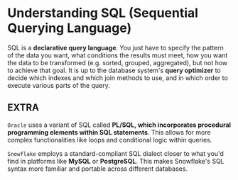 # Understanding SQL (Sequential Querying Language)

SQL is a **declarative query language**. You just have to specify the pattern of the data you want, what conditions the results must meet, how you want the data to be transformed (e.g. sorted, grouped, aggregated), but not how to achieve that goal. It is up to the database system's **query optimizer** to decide which indexes and which join methods to use, and in which order to execute various parts of the query.

## EXTRA

`Oracle` uses a variant of SQL called **PL/SQL, which incorporates procedural programming elements within SQL statements**. This allows for more complex functionalities like loops and conditional logic within queries.

`Snowflake` employs a standard-compliant SQL dialect closer to what you'd find in platforms like **MySQL** or **PostgreSQL**. This makes Snowflake's SQL syntax more familiar and portable across different databases.
